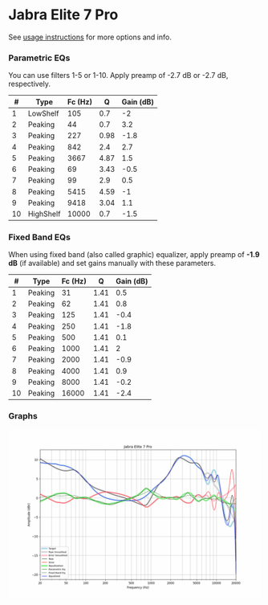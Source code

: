 # Jabra Elite 7 Pro
See [usage instructions](https://github.com/jaakkopasanen/AutoEq#usage) for more options and info.

### Parametric EQs
You can use filters 1-5 or 1-10. Apply preamp of -2.7 dB or -2.7 dB, respectively.

|   # | Type      |   Fc (Hz) |    Q |   Gain (dB) |
|-----|-----------|-----------|------|-------------|
|   1 | LowShelf  |       105 | 0.7  |        -2   |
|   2 | Peaking   |        44 | 0.7  |         3.2 |
|   3 | Peaking   |       227 | 0.98 |        -1.8 |
|   4 | Peaking   |       842 | 2.4  |         2.7 |
|   5 | Peaking   |      3667 | 4.87 |         1.5 |
|   6 | Peaking   |        69 | 3.43 |        -0.5 |
|   7 | Peaking   |        99 | 2.9  |         0.5 |
|   8 | Peaking   |      5415 | 4.59 |        -1   |
|   9 | Peaking   |      9418 | 3.04 |         1.1 |
|  10 | HighShelf |     10000 | 0.7  |        -1.5 |

### Fixed Band EQs
When using fixed band (also called graphic) equalizer, apply preamp of **-1.9 dB** (if available) and set gains manually with these parameters.

|   # | Type    |   Fc (Hz) |    Q |   Gain (dB) |
|-----|---------|-----------|------|-------------|
|   1 | Peaking |        31 | 1.41 |         0.5 |
|   2 | Peaking |        62 | 1.41 |         0.8 |
|   3 | Peaking |       125 | 1.41 |        -0.4 |
|   4 | Peaking |       250 | 1.41 |        -1.8 |
|   5 | Peaking |       500 | 1.41 |         0.1 |
|   6 | Peaking |      1000 | 1.41 |         2   |
|   7 | Peaking |      2000 | 1.41 |        -0.9 |
|   8 | Peaking |      4000 | 1.41 |         0.9 |
|   9 | Peaking |      8000 | 1.41 |        -0.2 |
|  10 | Peaking |     16000 | 1.41 |        -2.4 |

### Graphs
![](./Jabra%20Elite%207%20Pro.png)
